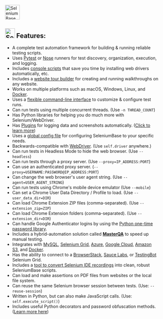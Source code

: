 [<img src="https://cdn2.hubspot.net/hubfs/100006/images/super_logo_m.png" title="SeleniumBase" height="48">](https://github.com/seleniumbase/SeleniumBase/blob/master/README.md)

<a id="feature_list"></a>
## <img src="https://cdn2.hubspot.net/hubfs/100006/images/super_square_logo_3a.png" title="SeleniumBase" height="32"> **Features:**
* A complete test automation framework for building & running reliable testing scripts.
* Uses [Pytest](https://docs.pytest.org/en/latest/) or [Nose](http://nose.readthedocs.io/en/latest/) runners for test discovery, organization, execution, and logging.
* Includes [console scripts](https://github.com/seleniumbase/SeleniumBase/blob/master/seleniumbase/console_scripts/ReadMe.md) that save you time by installing web drivers automatically, etc. 
* Includes a [website tour builder](https://github.com/seleniumbase/SeleniumBase/blob/master/examples/tour_examples/ReadMe.md) for creating and running walkthroughs on any website.
* Works on multiple platforms such as macOS, Windows, Linux, and [Docker](https://github.com/seleniumbase/SeleniumBase/blob/master/integrations/docker/ReadMe.md).
* Uses a [flexible command-line interface](https://github.com/seleniumbase/SeleniumBase/blob/master/help_docs/customizing_test_runs.md) to customize & configure test runs.
* Can run tests using multiple concurrent threads. (Use ``-n THREAD_COUNT``)
* Has Python libraries for helping you do much more with Selenium/WebDriver.
* Has [Plugins](https://github.com/seleniumbase/SeleniumBase/tree/master/seleniumbase/plugins) for logging data and screenshots automatically. ([Click to learn more](https://github.com/seleniumbase/SeleniumBase/blob/master/examples/example_logs/ReadMe.md))
* Uses a [global config file](https://github.com/seleniumbase/SeleniumBase/blob/master/seleniumbase/config/settings.py) for configuring SeleniumBase to your specific needs.
* Backwards-compatible with [WebDriver](http://www.seleniumhq.org/projects/webdriver/). (Use ``self.driver`` anywhere.)
* Can run tests in Headless Mode to hide the web browser. (Use ``--headless``)
* Can run tests through a proxy server. (Use ``--proxy=IP_ADDRESS:PORT``)
* Can use an authenticated proxy server. (``--proxy=USERNAME:PASSWORD@IP_ADDRESS:PORT``)
* Can change the web browser's user agent string. (Use ``--agent=USER_AGENT_STRING``)
* Can run tests using Chrome's mobile device emulator (Use ``--mobile``)
* Can set a Chrome User Data Directory / Profile to load. (Use ``--user_data_dir=DIR``)
* Can load Chrome Extension ZIP files (comma-separated). (Use ``--extension_zip=ZIP``)
* Can load Chrome Extension folders (comma-separated). (Use ``--extension_dir=DIR``)
* Can handle Google Authenticator logins by using the [Python one-time password library](https://pyotp.readthedocs.io/en/latest/).
* Includes a hybrid-automation solution called **[MasterQA](https://github.com/seleniumbase/SeleniumBase/blob/master/seleniumbase/masterqa/ReadMe.md)** to speed up manual testing.
* Integrates with [MySQL](https://github.com/seleniumbase/SeleniumBase/blob/master/seleniumbase/core/testcase_manager.py), [Selenium Grid](https://github.com/seleniumbase/SeleniumBase/tree/master/seleniumbase/utilities/selenium_grid), [Azure](https://github.com/seleniumbase/SeleniumBase/blob/master/integrations/azure/jenkins/ReadMe.md), [Google Cloud](https://github.com/seleniumbase/SeleniumBase/tree/master/integrations/google_cloud/ReadMe.md), [Amazon S3](https://github.com/seleniumbase/SeleniumBase/blob/master/seleniumbase/plugins/s3_logging_plugin.py), and [Docker](https://github.com/seleniumbase/SeleniumBase/blob/master/integrations/docker/ReadMe.md).
* Has the ability to connect to a [BrowserStack](https://www.browserstack.com/automate#), [Sauce Labs](https://saucelabs.com/products/web-testing/cross-browser-testing), or [TestingBot](https://testingbot.com/features) Selenium Grid.
* Includes a [tool to convert Selenium IDE recordings](https://github.com/seleniumbase/SeleniumBase/tree/master/seleniumbase/utilities/selenium_ide) into clean, robust SeleniumBase scripts.
* Can load and make assertions on PDF files from websites or the local file system.
* Can reuse the same Selenium browser session between tests. (Use: ``--reuse-session``)
* Written in Python, but can also make JavaScript calls. (Use: ``self.execute_script()``)
* Includes useful Python decorators and password obfuscation methods. ([Learn more here](https://github.com/seleniumbase/SeleniumBase/blob/master/seleniumbase/common/ReadMe.md))
